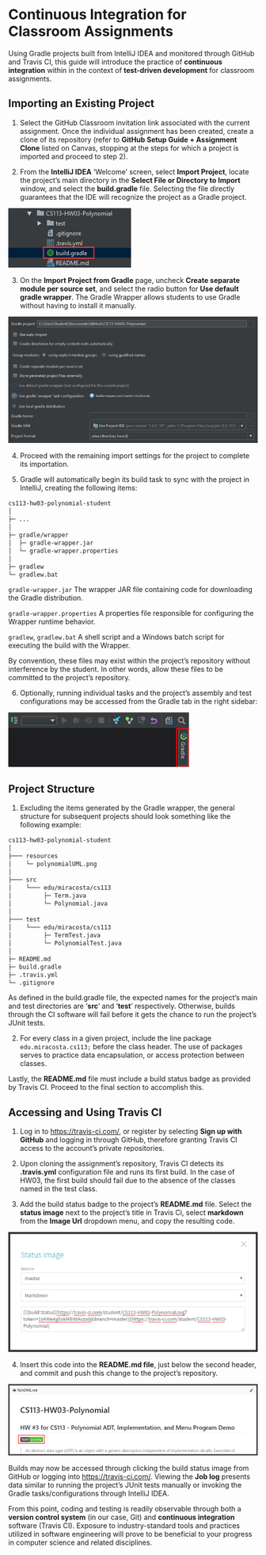 ﻿# Continuous Integration for Classroom Assignments

Using Gradle projects built from IntelliJ IDEA and monitored through GitHub and Travis CI, this guide will introduce the practice of **continuous integration** within in the context of **test-driven development** for classroom assignments.

## Importing an Existing Project

1. Select the GitHub Classroom invitation link associated with the current assignment. Once the individual assignment has been created, create a clone of its repository (refer to **GitHub Setup Guide + Assignment Clone** listed on Canvas, stopping at the steps for which a project is imported and proceed to step 2).

2. From the **IntelliJ IDEA** ‘Welcome’ screen, select **Import Project**, locate the project’s main directory in the **Select File or Directory to Import** window, and select the **build.gradle** file. Selecting the file directly guarantees that the IDE will recognize the project as a Gradle project.

![build.gradle](images/gradleBuildSelection.png)

3. On the **Import Project from Gradle** page, uncheck **Create separate module per source set**, and select the radio button for **Use default gradle wrapper**. The Gradle Wrapper allows students to use Gradle without having to install it manually.

![Gradle Wrapper](images/gradleWrapperSelection.png)

4. Proceed with the remaining import settings for the project to complete its importation.

5. Gradle will automatically begin its build task to sync with the project in IntelliJ, creating the following items:

```
cs113-hw03-polynomial-student
│
├─ ...
│
├─ gradle/wrapper
│  ├─ gradle-wrapper.jar
│  └─ gradle-wrapper.properties
│
├─ gradlew
└─ gradlew.bat
```

`gradle-wrapper.jar` The wrapper JAR file containing code for downloading the Gradle distribution.

`gradle-wrapper.properties` A properties file responsible for configuring the Wrapper runtime behavior.

`gradlew`, `gradlew.bat` A shell script and a Windows batch script for executing the build with the Wrapper.

By convention, these files may exist within the project’s repository without interference by the student. In other words, allow these files to be committed to the project’s repository. 

6. Optionally, running individual tasks and the project’s assembly and test configurations may be accessed from the Gradle tab in the right sidebar:

![Gradle](images/gradleSidebarTab.png)

## Project Structure

1. Excluding the items generated by the Gradle wrapper, the general structure for subsequent projects should look something like the following example:

```
cs113-hw03-polynomial-student
│
├─── resources
│    └─ polynomialUML.png
│
├─── src
│    └─── edu/miracosta/cs113
│         ├─ Term.java
│         └─ Polynomial.java
│
├─── test
│    └─── edu/miracosta/cs113
│         ├─ TermTest.java
│         └─ PolynomialTest.java
│
├─ README.md
├─ build.gradle
├─ .travis.yml
└─ .gitignore
```

As defined in the build.gradle file, the expected names for the project’s main and test directories are ‘**src**’ and ‘**test**’ respectively. Otherwise, builds through the CI software will fail before it gets the chance to run the project’s JUnit tests. 

2. For every class in a given project, include the line package `edu.miracosta.cs113;` before the class header. The use of packages serves to practice data encapsulation, or access protection between classes.

Lastly, the **README.md** file must include a build status badge as provided by Travis CI. Proceed to the final section to accomplish this.

## Accessing and Using Travis CI

1. Log in to https://travis-ci.com/, or register by selecting **Sign up with GitHub** and logging in through GitHub, therefore granting Travis CI access to the account’s private repositories. 

2. Upon cloning the assignment’s repository, Travis CI detects its **.travis.yml** configuration file and runs its first build. In the case of HW03, the first build should fail due to the absence of the classes named in the test class.

3. Add the build status badge to the project’s **README.md** file. Select the **status image** next to the project’s title in Travis Ci, select **markdown** from the **Image Url** dropdown menu, and copy the resulting code. 

![Status Image Markdown](images/statusImageSelection.png)

4. Insert this code into the **README.md file**, just below the second header, and commit and push this change to the project’s repository. 

![README.md](images/readMeStatus.png)

Builds may now be accessed through clicking the build status image from GitHub or logging into https://travis-ci.com/. Viewing the **Job log** presents data similar to running the project’s JUnit tests manually or invoking the Gradle tasks/configurations through IntelliJ IDEA.

From this point, coding and testing is readily observable through both a **version control system** (in our case, Git) and **continuous integration** software (Travis CI). Exposure to industry-standard tools and practices utilized in software engineering will prove to be beneficial to your progress in computer science and related disciplines. 
